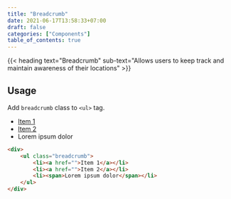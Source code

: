 ```yaml
---
title: "Breadcrumb"
date: 2021-06-17T13:58:33+07:00
draft: false
categories: ["Components"]
table_of_contents: true
---
```


{{< heading text="Breadcrumb" sub-text="Allows users to keep track and maintain awareness of their locations" >}}

## Usage

Add `breadcrumb` class to `<ul>` tag.

<div>
    <ul class="breadcrumb">
        <li><a href="">Item 1</a></li>
        <li><a href="">Item 2</a></li>
        <li><span>Lorem ipsum dolor</span></li>
    </ul>
</div>

``` html
<div>
    <ul class="breadcrumb">
        <li><a href="">Item 1</a></li>
        <li><a href="">Item 2</a></li>
        <li><span>Lorem ipsum dolor</span></li>
    </ul>
</div>
```